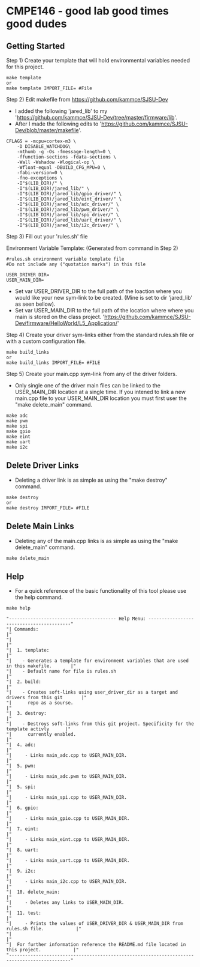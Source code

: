 # CMPE146 - good lab good times good dudes

## Getting Started

Step 1) Create your template that will hold environmental variables needed for this project. 

```
make template
or
make template IMPORT_FILE= #File
```

Step 2) Edit makefile from https://github.com/kammce/SJSU-Dev
- I added the following 'jared_lib' to my 'https://github.com/kammce/SJSU-Dev/tree/master/firmware/lib'. 
- After I made the following edits to 'https://github.com/kammce/SJSU-Dev/blob/master/makefile'.

```
CFLAGS = -mcpu=cortex-m3 \
	-D DISABLE_WATCHDOG\
    -mthumb -g -Os -fmessage-length=0 \
    -ffunction-sections -fdata-sections \
    -Wall -Wshadow -Wlogical-op \
    -Wfloat-equal -DBUILD_CFG_MPU=0 \
    -fabi-version=0 \
    -fno-exceptions \
    -I"$(LIB_DIR)/" \
    -I"$(LIB_DIR)/jared_lib/" \
    -I"$(LIB_DIR)/jared_lib/gpio_driver/" \
    -I"$(LIB_DIR)/jared_lib/eint_driver/" \
    -I"$(LIB_DIR)/jared_lib/adc_driver/" \
    -I"$(LIB_DIR)/jared_lib/pwm_driver/" \
    -I"$(LIB_DIR)/jared_lib/spi_driver/" \
    -I"$(LIB_DIR)/jared_lib/uart_driver/" \
    -I"$(LIB_DIR)/jared_lib/i2c_driver/" \
```

Step 3) Fill out your 'rules.sh' file

Environment Variable Template: (Generated from command in Step 2)
```
#rules.sh environment variable template file
#Do not include any ("quotation marks") in this file

USER_DRIVER_DIR=
USER_MAIN_DIR=
```
- Set var USER_DRIVER_DIR to the full path of the loaction where you would like your new sym-link to be created. (Mine is set to dir 'jared_lib' as seen bellow).
- Set var USER_MAIN_DIR to the full path of the location where where you main is stored on the class project. 'https://github.com/kammce/SJSU-Dev/firmware/HelloWorld/L5_Application/' 

Step 4) Create your driver sym-links either from the standard rules.sh file or with a custom configuration file. 
```
make build_links
or
make build_links IMPORT_FILE= #FILE
```

Step 5) Create your main.cpp sym-link from any of the driver folders.
- Only single one of the driver main files can be linked to the USER_MAIN_DIR location at a single time. If you intened to link a new main.cpp file to your USER_MAIN_DIR location you must first user the "make delete_main" command. 
```
make adc
make pwm
make spi
make gpio
make eint
make uart
make i2c
```

## Delete Driver Links
- Deleting a driver link is as simple as using the "make destroy" command.
```
make destroy
or
make destroy IMPORT_FILE= #FILE
```
## Delete Main Links
- Deleting any of the main.cpp links is as simple as using the "make delete_main" command.
```
make delete_main
```

## Help
- For a quick reference of the basic functionality of this tool please use the help command. 
```
make help
```
```
"---------------------------------------- Help Menu: -----------------------------------------"
"| Commands:                                                                                 |"
"|                                                                                           |"
"|  1. template:                                                                             |"
"|    - Generates a template for environment variables that are used in this makefile.       |"
"|    - Default name for file is rules.sh                                                    |"
"|  2. build:                                                                                |"
"|    - Creates soft-links using user_driver_dir as a target and drivers from this git       |"
"|      repo as a sourse.                                                                    |"
"|  3. destroy:                                                                              |"
"|    - Destroys soft-links from this git project. Specificity for the template activly      |"
"|      currently enabled.                                                                   |"
"|  4. adc:                                                                                  |"
"|     - Links main_adc.cpp to USER_MAIN_DIR.                                                |"
"|  5. pwm:                                                                                  |"
"|     - Links main_adc.pwm to USER_MAIN_DIR.                                                |"
"|  5. spi:                                                                                  |"
"|     - Links main_spi.cpp to USER_MAIN_DIR.                                                |"
"|  6. gpio:                                                                                 |"
"|     - Links main_gpio.cpp to USER_MAIN_DIR.                                               |"
"|  7. eint:                                                                                 |"
"|     - Links main_eint.cpp to USER_MAIN_DIR.                                               |"
"|  8. uart:                                                                                 |"
"|     - Links main_uart.cpp to USER_MAIN_DIR.                                               |"
"|  9. i2c:                                                                                  |"
"|     - Links main_i2c.cpp to USER_MAIN_DIR.                                                |"
"|  10. delete_main:                                                                         |"
"|     - Deletes any links to USER_MAIN_DIR.                                                 |"
"|  11. test:                                                                                |"
"|     - Prints the values of USER_DRIVER_DIR & USER_MAIN_DIR from rules.sh file.            |"
"|                                                                                           |"
"|  For further information reference the README.md file located in this project.            |"
"---------------------------------------------------------------------------------------------"
```
